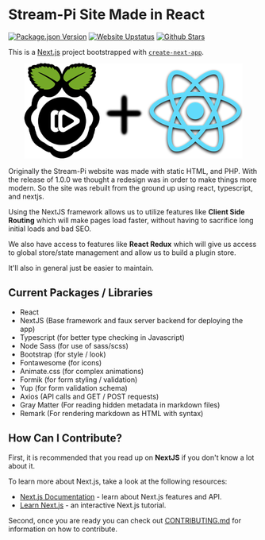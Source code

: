 # Stream-Pi Site Made in React

[![Package.json Version](https://img.shields.io/github/package-json/v/stream-pi/website/master?label=Release&style=for-the-badge)](https://github.com/stream-pi/website/blob/master/package.json#L3) [![Website Upstatus](https://img.shields.io/website?down_message=offline&label=Status&style=for-the-badge&up_color=green&up_message=online&url=https%3A%2F%2Fstream-pi.com)](https://stream-pi.com) [![Github Stars](https://img.shields.io/github/stars/stream-pi/website?color=yellow&style=for-the-badge)](https://github.com/stream-pi/website/stargazers)

This is a [Next.js](https://nextjs.org/) project bootstrapped with [`create-next-app`](https://github.com/vercel/next.js/tree/canary/packages/create-next-app).

<div align="center">
  <img src="https://raw.githubusercontent.com/stream-pi/website/master/.github/images/combined-logos.png">
</div>

Originally the Stream-Pi website was made with static HTML, and PHP. With the release of 1.0.0 we thought a redesign was in order to make things more modern. So the site was rebuilt from the ground up using react, typescript, and nextjs.

Using the NextJS framework allows us to utilize features like **Client Side Routing** which will make pages load faster, without having to sacrifice long initial loads and bad SEO.

We also have access to features like **React Redux** which will give us access to global store/state management and allow us to build a plugin store.

It'll also in general just be easier to maintain.

## Current Packages / Libraries

- React
- NextJS (Base framework and faux server backend for deploying the app)
- Typescript (for better type checking in Javascript)
- Node Sass (for use of sass/scss)
- Bootstrap (for style / look)
- Fontawesome (for icons)
- Animate.css (for complex animations)
- Formik (for form styling / validation)
- Yup (for form validation schema)
- Axios (API calls and GET / POST requests)
- Gray Matter (For reading hidden metadata in markdown files)
- Remark (For rendering markdown as HTML with syntax)

## How Can I Contribute?

First, it is recommended that you read up on **NextJS** if you don't know a lot about it.

To learn more about Next.js, take a look at the following resources:

- [Next.js Documentation](https://nextjs.org/docs) - learn about Next.js features and API.
- [Learn Next.js](https://nextjs.org/learn) - an interactive Next.js tutorial.

Second, once you are ready you can check out [CONTRIBUTING.md](https://github.com/stream-pi/Website/blob/master/CONTRIBUTING.md) for information on how to contribute.

